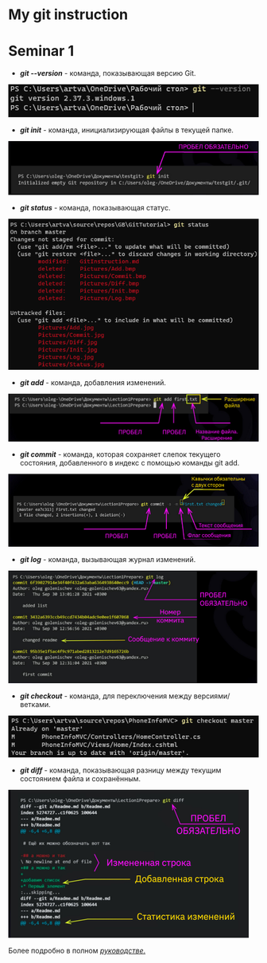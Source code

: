 # My git instruction 
# Seminar 1 
* ***git --version*** - команда, показывающая версию Git.

 ![Add](./Pictures/Version.jpg)
 
 * ***git init*** - команда, инициализирующая файлы в текущей папке.

 ![Add](./Pictures/Init.jpg)

 * ***git status*** - команда, показывающая статус.

 ![Add](./Pictures/Status.jpg)

 * ***git add*** - команда, добавления изменений.

 ![Add](./Pictures/Add.jpg)

 * ***git commit*** - команда, которая сохраняет слепок текущего    состояния, добавленного в индекс с помощью команды git add.

 ![Add](./Pictures/Commit.jpg) 

 * ***git log*** - команда, вызывающая журнал изменений.

 ![Add](./Pictures/Log.jpg)

 * ***git checkout*** - команда, для переключения между версиями/ветками.

 ![Add](./Pictures/Checkout.jpg) 
 * ***git diff*** - команда, показывающая разницу между текущим состоянием файла и сохранённым.

 ![Add](./Pictures/Diff.jpg)  

 Более подробно в полном [*руководстве*.](https://git-scm.com/book/ru/v2 "О системе контроля версий на русском")
 
 
 
 
